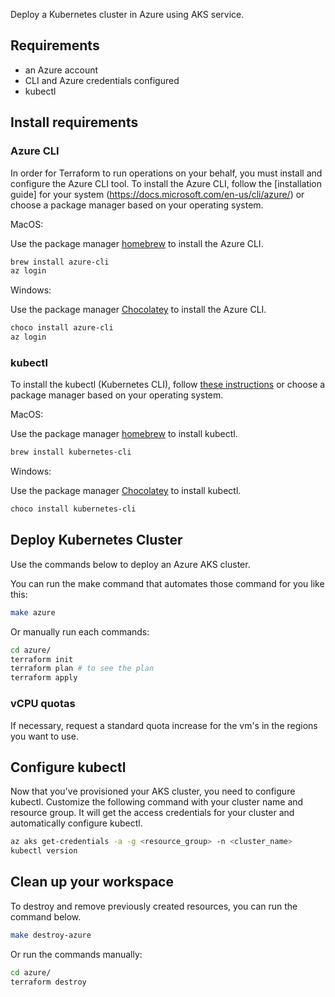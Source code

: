 Deploy a Kubernetes cluster in Azure using AKS service.


## Requirements
 * an Azure account
 * CLI and Azure credentials configured
 * kubectl

## Install requirements

### Azure CLI

In order for Terraform to run operations on your behalf, you must install and configure the Azure CLI tool.
To install the Azure CLI, follow the [installation guide] for your system (https://docs.microsoft.com/en-us/cli/azure/)
or choose a package manager based on your operating system.

MacOS:

Use the package manager [homebrew](https://formulae.brew.sh/) to install the Azure CLI.

```bash
brew install azure-cli
az login
```

Windows:

Use the package manager [Chocolatey](https://chocolatey.org/) to install the Azure CLI.

```bash
choco install azure-cli
az login
```

### kubectl

To install the kubectl (Kubernetes CLI), follow [these instructions](https://kubernetes.io/docs/tasks/tools/install-kubectl/)
or choose a package manager based on your operating system.

MacOS:

Use the package manager [homebrew](https://formulae.brew.sh/) to install kubectl.

```bash
brew install kubernetes-cli
```

Windows:

Use the package manager [Chocolatey](https://chocolatey.org/) to install kubectl.

```bash
choco install kubernetes-cli
```

## Deploy Kubernetes Cluster

Use the commands below to deploy an Azure AKS cluster.

You can run the make command that automates those command for you like this:

```bash
make azure
```

Or manually run each commands:

```bash
cd azure/
terraform init
terraform plan # to see the plan
terraform apply
```

### vCPU quotas

If necessary, request a standard quota increase for the vm's in the regions you want to use.

## Configure kubectl

Now that you've provisioned your AKS cluster, you need to configure kubectl.
Customize the following command with your cluster name and resource group. It will get the access credentials for your cluster and automatically configure kubectl.

```bash
az aks get-credentials -a -g <resource_group> -n <cluster_name>
kubectl version
```

## Clean up your workspace

To destroy and remove previously created resources, you can run the command below.

```bash
make destroy-azure
```

Or run the commands manually:

```bash
cd azure/
terraform destroy
```
